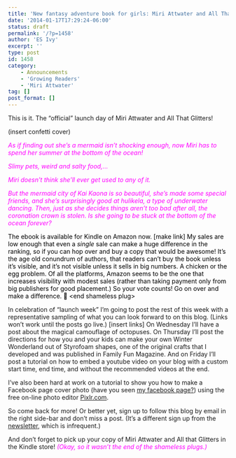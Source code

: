 ```yaml
---
title: 'New fantasy adventure book for girls: Miri Attwater and All That Glitters'
date: '2014-01-17T17:29:24-06:00'
status: draft
permalink: '/?p=1458'
author: 'ES Ivy'
excerpt: ''
type: post
id: 1458
category:
    - Announcements
    - 'Growing Readers'
    - 'Miri Attwater'
tag: []
post_format: []
---
```

This is it. The “official” launch day of Miri Attwater and All That Glitters!

(insert confetti cover)

*<span style="color: #ff00ff;">As if finding out she’s a mermaid isn’t shocking enough, now Miri has to spend her summer at the bottom of the ocean! </span>*

*<span style="color: #ff00ff;">Slimy pets, weird and salty food,… </span>*

*<span style="color: #ff00ff;">Miri doesn’t think she’ll ever get used to any of it. </span>*

*<span style="color: #ff00ff;">But the mermaid city of Kai Kaona is so beautiful, she’s made some special friends, and she’s surprisingly good at hulikela, a type of underwater dancing. Then, just as she decides things aren’t too bad after all, the coronation crown is stolen. Is she going to be stuck at the bottom of the ocean forever?</span>*

<span style="color: #000000;">The ebook is available for Kindle on Amazon now. \[make link\] My sales are low enough that even a *single* sale can make a huge difference in the ranking, so if you can hop over and buy a copy that would be awesome! It’s the age old conundrum of authors, that readers can’t buy the book unless it’s visible, and it’s not visible unless it sells in big numbers. A chicken or the egg problem. Of all the platforms, Amazon seems to be the one that increases visibility with modest sales (rather than taking payment only from big publishers for good placement.) So your vote counts! Go on over and make a difference. 🙂 &lt;end shameless plug&gt;</span>

In celebration of “launch week” I’m going to post the rest of this week with a representative sampling of what you can look forward to on this blog. (Links won’t work until the posts go live.) \[insert links\] On Wednesday I’ll have a post about the magical camouflage of octopuses. On Thursday I’ll post the directions for how you and your kids can make your own Winter Wonderland out of Styrofoam shapes, one of the original crafts that I developed and was published in Family Fun Magazine. And on Friday I’ll post a tutorial on how to embed a youtube video on your blog with a custom start time, end time, and without the recommended videos at the end.

I’ve also been hard at work on a tutorial to show you how to make a Facebook page cover photo (have you seen [my facebook page?](https://www.facebook.com/E.S.IvyAuthor "E.S. Ivy facebook page")) using the free on-line photo editor [Pixlr.com](pixlr.com "Pixlr").

So come back for more! Or better yet, sign up to follow this blog by email in the right side-bar and don’t miss a post. (It’s a different sign up from the [newsletter](http://192.168.1.34:4945/newsletter/ "Newsletter"), which is infrequent.)

And don’t forget to pick up your copy of Miri Attwater and All that Glitters in the Kindle store! *<span style="color: #ff00ff;">(Okay, so it wasn’t the end of the shameless plugs.)</span>*